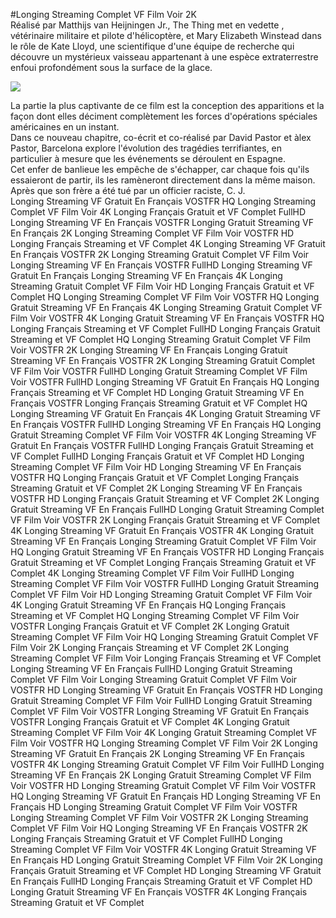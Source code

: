 #Longing Streaming Complet VF Film Voir 2K  
Réalisé par Matthijs van Heijningen Jr., The Thing met en vedette , vétérinaire militaire et pilote d'hélicoptère, et Mary Elizabeth Winstead dans le rôle de Kate Lloyd, une scientifique d'une équipe de recherche  qui découvre un mystérieux vaisseau appartenant à une espèce extraterrestre enfoui profondément sous la surface de la glace.  
  
[![](https://i.imgur.com/qSNzIqt.png)](https://movie.rssnews.media/Hcapkqpds.php)  
  
La partie la plus captivante de ce film est la conception des apparitions et la façon dont elles déciment complètement les forces d'opérations spéciales américaines en un instant.  
Dans ce nouveau chapitre, co-écrit et co-réalisé par David Pastor et àlex Pastor,  Barcelona explore l'évolution des tragédies terrifiantes, en particulier à mesure que les événements se déroulent en Espagne.  
Cet enfer de banlieue les empêche de s'échapper, car chaque fois qu'ils essaieront de partir, ils les ramèneront directement dans la même maison.  
Après que son frère a été tué par un officier raciste, C. J.  
Longing Streaming VF Gratuit En Français VOSTFR HQ
Longing Streaming Complet VF Film Voir 4K
Longing Français Gratuit et VF Complet FullHD
Longing Streaming VF En Français VOSTFR
Longing Gratuit Streaming VF En Français 2K
Longing Streaming Complet VF Film Voir VOSTFR HD
Longing Français Streaming et VF Complet 4K
Longing Streaming VF Gratuit En Français VOSTFR 2K
Longing Streaming Gratuit Complet VF Film Voir
Longing Streaming VF En Français VOSTFR FullHD
Longing Streaming VF Gratuit En Français
Longing Streaming VF En Français 4K
Longing Streaming Gratuit Complet VF Film Voir HD
Longing Français Gratuit et VF Complet HQ
Longing Streaming Complet VF Film Voir VOSTFR HQ
Longing Gratuit Streaming VF En Français 4K
Longing Streaming Gratuit Complet VF Film Voir VOSTFR 4K
Longing Gratuit Streaming VF En Français VOSTFR HQ
Longing Français Streaming et VF Complet FullHD
Longing Français Gratuit Streaming et VF Complet HQ
Longing Streaming Gratuit Complet VF Film Voir VOSTFR 2K
Longing Streaming VF En Français
Longing Gratuit Streaming VF En Français VOSTFR 2K
Longing Streaming Gratuit Complet VF Film Voir VOSTFR FullHD
Longing Gratuit Streaming Complet VF Film Voir VOSTFR FullHD
Longing Streaming VF Gratuit En Français HQ
Longing Français Streaming et VF Complet HD
Longing Gratuit Streaming VF En Français VOSTFR
Longing Français Streaming Gratuit et VF Complet HQ
Longing Streaming VF Gratuit En Français 4K
Longing Gratuit Streaming VF En Français VOSTFR FullHD
Longing Streaming VF En Français HQ
Longing Gratuit Streaming Complet VF Film Voir VOSTFR 4K
Longing Streaming VF Gratuit En Français VOSTFR FullHD
Longing Français Gratuit Streaming et VF Complet FullHD
Longing Français Gratuit et VF Complet HD
Longing Streaming Complet VF Film Voir HD
Longing Streaming VF En Français VOSTFR HQ
Longing Français Gratuit et VF Complet
Longing Français Streaming Gratuit et VF Complet 2K
Longing Streaming VF En Français VOSTFR HD
Longing Français Gratuit Streaming et VF Complet 2K
Longing Gratuit Streaming VF En Français FullHD
Longing Gratuit Streaming Complet VF Film Voir VOSTFR 2K
Longing Français Gratuit Streaming et VF Complet 4K
Longing Streaming VF Gratuit En Français VOSTFR 4K
Longing Gratuit Streaming VF En Français
Longing Streaming Gratuit Complet VF Film Voir HQ
Longing Gratuit Streaming VF En Français VOSTFR HD
Longing Français Gratuit Streaming et VF Complet
Longing Français Streaming Gratuit et VF Complet 4K
Longing Streaming Complet VF Film Voir FullHD
Longing Streaming Complet VF Film Voir VOSTFR FullHD
Longing Gratuit Streaming Complet VF Film Voir HD
Longing Streaming Gratuit Complet VF Film Voir 4K
Longing Gratuit Streaming VF En Français HQ
Longing Français Streaming et VF Complet HQ
Longing Streaming Complet VF Film Voir VOSTFR
Longing Français Gratuit et VF Complet 2K
Longing Gratuit Streaming Complet VF Film Voir HQ
Longing Streaming Gratuit Complet VF Film Voir 2K
Longing Français Streaming et VF Complet 2K
Longing Streaming Complet VF Film Voir
Longing Français Streaming et VF Complet
Longing Streaming VF En Français FullHD
Longing Gratuit Streaming Complet VF Film Voir
Longing Streaming Gratuit Complet VF Film Voir VOSTFR HD
Longing Streaming VF Gratuit En Français VOSTFR HD
Longing Gratuit Streaming Complet VF Film Voir FullHD
Longing Gratuit Streaming Complet VF Film Voir VOSTFR
Longing Streaming VF Gratuit En Français VOSTFR
Longing Français Gratuit et VF Complet 4K
Longing Gratuit Streaming Complet VF Film Voir 4K
Longing Gratuit Streaming Complet VF Film Voir VOSTFR HQ
Longing Streaming Complet VF Film Voir 2K
Longing Streaming VF Gratuit En Français 2K
Longing Streaming VF En Français VOSTFR 4K
Longing Streaming Gratuit Complet VF Film Voir FullHD
Longing Streaming VF En Français 2K
Longing Gratuit Streaming Complet VF Film Voir VOSTFR HD
Longing Streaming Gratuit Complet VF Film Voir VOSTFR HQ
Longing Streaming VF Gratuit En Français HD
Longing Streaming VF En Français HD
Longing Streaming Gratuit Complet VF Film Voir VOSTFR
Longing Streaming Complet VF Film Voir VOSTFR 2K
Longing Streaming Complet VF Film Voir HQ
Longing Streaming VF En Français VOSTFR 2K
Longing Français Streaming Gratuit et VF Complet FullHD
Longing Streaming Complet VF Film Voir VOSTFR 4K
Longing Gratuit Streaming VF En Français HD
Longing Gratuit Streaming Complet VF Film Voir 2K
Longing Français Gratuit Streaming et VF Complet HD
Longing Streaming VF Gratuit En Français FullHD
Longing Français Streaming Gratuit et VF Complet HD
Longing Gratuit Streaming VF En Français VOSTFR 4K
Longing Français Streaming Gratuit et VF Complet